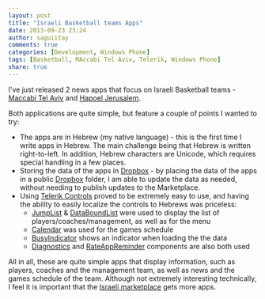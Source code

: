 ```yaml
---
layout: post
title: "Israeli Basketball teams Apps"
date: 2013-09-23 23:24
author: saguiitay
comments: true
categories: [Development, Windows Phone]
tags: [Basketball, MAccabi Tel Aviv, Telerik, Windows Phone]
share: true
---
```

I've just released 2 news apps that focus on Israeli Basketball teams - [Maccabi Tel Aviv]({{site.url}}/windows-phone/sports-teams/maccabi-tel-aviv/ "Maccabi Tel Aviv - מכבי תל אביב") and [Hapoel Jerusalem]({{site.url}}/windows-phone/sports-teams/hapoel-jerusalem/ "Hapoel Jerusalem - הפועל ירושלים").

Both applications are quite simple, but feature a couple of points I wanted to try:

- The apps are in Hebrew (my native language) - this is the first time I write apps in Hebrew. The main challenge being that Hebrew is written right-to-left. In addition, Hebrew characters are Unicode, which requires special handling in a few places.
- Storing the data of the apps in [Dropbox](https://db.tt/ionax49) - by placing the data of the apps in a public [Dropbox](https://db.tt/ionax49) folder, I am able to update the data as needed, without needing to publish updates to the Marketplace.
- Using [Telerik Controls](http://www.telerik.com/products/windows-phone.aspx) proved to be extremely easy to use, and having the ability to easily localize the controls to Hebrews was priceless:
    - [JumpList](http://www.telerik.com/products/windows-phone/overview/all-controls/jumplist.aspx) & [DataBoundList](http://www.telerik.com/products/windows-phone/overview/all-controls/databoundlistbox.aspx) were used to display the list of players/coaches/management, as well as for the menu
    - [Calendar](http://www.telerik.com/products/windows-phone/overview/all-controls/calendar.aspx) was used for the games schedule
    - [BusyIndicator](http://www.telerik.com/products/windows-phone/overview/all-controls/busyindicator.aspx) shows an indicator when loading the the data
    - [Diagnostics](http://www.telerik.com/products/windows-phone/overview/all-controls/diagnostics.aspx) and [RateAppReminder](http://www.telerik.com/products/windows-phone/overview/all-controls/rateappreminder.aspx) components are also both used

All in all, these are quite simple apps that display information, such as players, coaches and the management team, as well as news and the games
schedule of the team. Although not extremely interesting technically, I feel it is important that the [Israeli marketplace](http://www.windowsphone.com/he-il/store)
gets more apps.